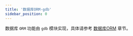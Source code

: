 ```yaml
---
title: '数据库ORM-gdb'
sidebar_position: 0
---
```


数据库 `ORM` 功能由 `gdb` 模块实现，具体请参考 [数据库ORM](output/goframe-v2.6-md/核心组件/数据库ORM) 章节。